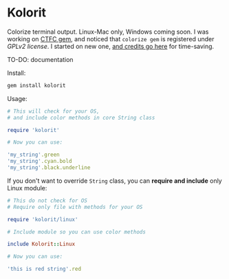 # Kolorit

Colorize terminal output. Linux-Mac only, Windows coming soon. I was working on [CTFC gem](https://www.github.com/alx3dev/ctfc), and noticed that `colorize gem`
is registered under *GPLv2 license*. I started on new one, [and credits go here](https://stackoverflow.com/questions/1489183/how-can-i-use-ruby-to-colorize-the-text-output-to-a-terminal/11482430#11482430) for time-saving.

TO-DO: documentation

Install:
```bash
gem install kolorit
```

Usage:
```ruby
# This will check for your OS,
# and include color methods in core String class

require 'kolorit'

# Now you can use:

'my_string'.green
'my_string'.cyan.bold
'my_string'.black.underline
```
If you don't want to override `String` class, you can **require and include** only Linux module:

```ruby
# This do not check for OS
# Require only file with methods for your OS

require 'kolorit/linux'

# Include module so you can use color methods

include Kolorit::Linux

# Now you can use:

'this is red string'.red
```
